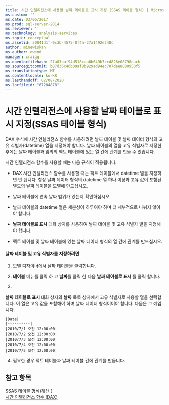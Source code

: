```yaml
---
title: 시간 인텔리전스에 사용할 날짜 테이블로 표시 지정 (SSAS 테이블 형식) | Microsoft Docs
ms.custom: ''
ms.date: 03/06/2017
ms.prod: sql-server-2014
ms.reviewer: ''
ms.technology: analysis-services
ms.topic: conceptual
ms.assetid: 30841d1f-0c3b-4575-8f4a-27a1492e248c
author: minewiskan
ms.author: owend
manager: craigg
ms.openlocfilehash: 27a03aaf94d518caa6b649b7ccd826e08798dacb
ms.sourcegitcommit: b87d36c46b39af8b929ad94ec707dee8800950f5
ms.translationtype: MT
ms.contentlocale: ko-KR
ms.lasthandoff: 02/08/2020
ms.locfileid: "67284878"
---
```

# <a name="specify-mark-as-date-table-for-use-with-time-intelligence-ssas-tabular"></a>시간 인텔리전스에 사용할 날짜 테이블로 표시 지정(SSAS 테이블 형식)
  DAX 수식에 시간 인텔리전스 함수를 사용하려면 날짜 테이블 및 날짜 데이터 형식의 고유 식별자(datetime) 열을 지정해야 합니다. 날짜 테이블의 열을 고유 식별자로 지정한 후에는 날짜 테이블과 임의의 팩트 테이블에 있는 열 간에 관계를 만들 수 있습니다.  
  
 시간 인텔리전스 함수를 사용할 때는 다음 규칙이 적용됩니다.  
  
-   DAX 시간 인텔리전스 함수를 사용할 때는 팩트 테이블에서 datetime 열을 지정하면 안 됩니다. 항상 날짜 데이터 형식의 datetime 열 하나 이상과 고유 값이 포함된 별도의 날짜 테이블을 모델에 만드십시오.  
  
-   날짜 테이블에 연속 날짜 범위가 있는지 확인하십시오.  
  
-   날짜 테이블의 datetime 열은 세분성이 하루여야 하며 더 세부적으로 나뉘지 않아야 합니다.  
  
-   
  **날짜 테이블로 표시** 대화 상자를 사용하여 날짜 테이블 및 고유 식별자 열을 지정해야 합니다.  
  
-   팩트 테이블 및 날짜 테이블에 있는 날짜 데이터 형식의 열 간에 관계를 만드십시오.  
  
#### <a name="to-specify-a-date-table-and-unique-identifier"></a>날짜 테이블 및 고유 식별자를 지정하려면  
  
1.  모델 디자이너에서 날짜 테이블을 클릭합니다.  
  
2.  **테이블** 메뉴를 클릭 하 고 **날짜**를 클릭 한 다음 **날짜 테이블로 표시** 를 클릭 합니다.  
  
3.  
  **날짜 테이블로 표시** 대화 상자의 **날짜** 목록 상자에서 고유 식별자로 사용할 열을 선택합니다. 이 열은 고유 값을 포함해야 하며 날짜 데이터 형식이어야 합니다. 다음은 그 예입니다.  
  
    |Date|  
    |----------|  
    |2010/7/1 오전 12:00:00|  
    |2010/7/2 오전 12:00:00|  
    |2010/7/3 오전 12:00:00|  
    |2010/7/4 오전 12:00:00|  
    |2010/7/5 오전 12:00:00|  
  
4.  필요한 경우 팩트 테이블과 날짜 테이블 간에 관계를 만듭니다.  
  
## <a name="see-also"></a>참고 항목  
 [SSAS 테이블 형식&#41;계산 &#40;](calculations-ssas-tabular.md)   
 [시간 인텔리전스 함수 &#40;DAX&#41;](/dax/time-intelligence-functions-dax)  
  
  
